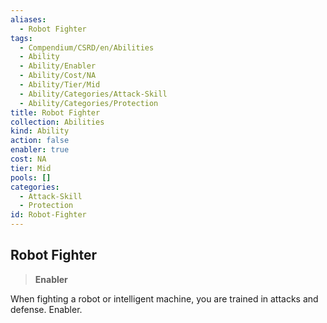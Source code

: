 ```yaml
---
aliases:
  - Robot Fighter
tags:
  - Compendium/CSRD/en/Abilities
  - Ability
  - Ability/Enabler
  - Ability/Cost/NA
  - Ability/Tier/Mid
  - Ability/Categories/Attack-Skill
  - Ability/Categories/Protection
title: Robot Fighter
collection: Abilities
kind: Ability
action: false
enabler: true
cost: NA
tier: Mid
pools: []
categories:
  - Attack-Skill
  - Protection
id: Robot-Fighter
---
```

## Robot Fighter    
>**Enabler**  
    
When fighting a robot or intelligent machine, you are trained in attacks and defense. Enabler.
